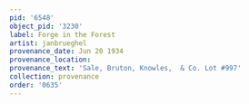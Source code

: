 ```yaml
---
pid: '6548'
object_pid: '3230'
label: Forge in the Forest
artist: janbrueghel
provenance_date: Jun 20 1934
provenance_location:
provenance_text: 'Sale, Bruton, Knowles,  & Co. Lot #997'
collection: provenance
order: '0635'
---
```


